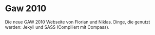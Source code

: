Gaw 2010
========

Die neue GAW 2010 Webseite von Florian und Niklas.
Dinge, die genutzt werden: Jekyll und SASS (Compiliert mit Compass).
